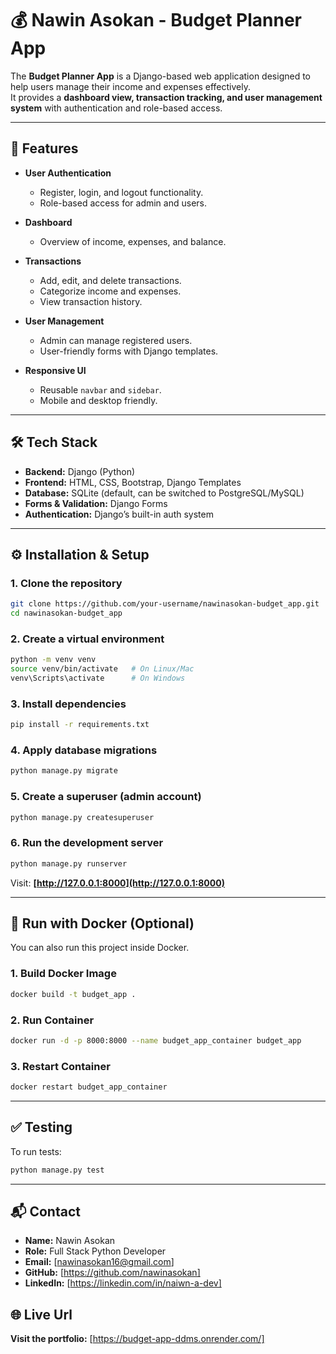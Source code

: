 # 💰 Nawin Asokan - Budget Planner App

The **Budget Planner App** is a Django-based web application designed to help users manage their income and expenses effectively.  
It provides a **dashboard view, transaction tracking, and user management system** with authentication and role-based access.

---

## 🚀 Features

- **User Authentication**
  - Register, login, and logout functionality.
  - Role-based access for admin and users.

- **Dashboard**
  - Overview of income, expenses, and balance.

- **Transactions**
  - Add, edit, and delete transactions.
  - Categorize income and expenses.
  - View transaction history.

- **User Management**
  - Admin can manage registered users.
  - User-friendly forms with Django templates.

- **Responsive UI**
  - Reusable `navbar` and `sidebar`.
  - Mobile and desktop friendly.

---

## 🛠️ Tech Stack

- **Backend:** Django (Python)
- **Frontend:** HTML, CSS, Bootstrap, Django Templates
- **Database:** SQLite (default, can be switched to PostgreSQL/MySQL)
- **Forms & Validation:** Django Forms
- **Authentication:** Django’s built-in auth system

---

## ⚙️ Installation & Setup

### 1. Clone the repository
```bash
git clone https://github.com/your-username/nawinasokan-budget_app.git
cd nawinasokan-budget_app
```

### 2. Create a virtual environment

```bash
python -m venv venv
source venv/bin/activate   # On Linux/Mac
venv\Scripts\activate      # On Windows
```

### 3. Install dependencies

```bash
pip install -r requirements.txt
```

### 4. Apply database migrations

```bash
python manage.py migrate
```

### 5. Create a superuser (admin account)

```bash
python manage.py createsuperuser
```

### 6. Run the development server

```bash
python manage.py runserver
```

Visit: **[http://127.0.0.1:8000](http://127.0.0.1:8000)**

---

## 🐳 Run with Docker (Optional)

You can also run this project inside Docker.

### 1. Build Docker Image

```bash
docker build -t budget_app .
```

### 2. Run Container

```bash
docker run -d -p 8000:8000 --name budget_app_container budget_app
```

### 3. Restart Container

```bash
docker restart budget_app_container
```

---

## ✅ Testing

To run tests:

```bash
python manage.py test
```

---

## 📬 Contact

- **Name:** Nawin Asokan  
- **Role:** Full Stack Python Developer  
- **Email:** [nawinasokan16@gmail.com]  
- **GitHub:** [https://github.com/nawinasokan] 
- **LinkedIn:** [https://linkedin.com/in/naiwn-a-dev]  

## 🌐 Live Url
**Visit the portfolio:** [https://budget-app-ddms.onrender.com/]
